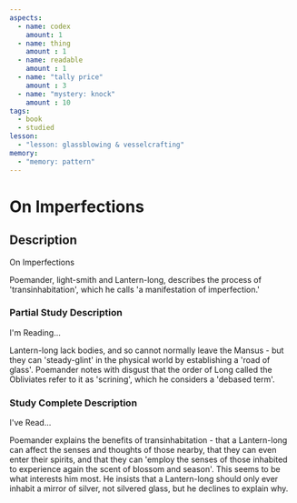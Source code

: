 ```yaml
---
aspects: 
  - name: codex
    amount: 1
  - name: thing
    amount : 1
  - name: readable
    amount : 1
  - name: "tally price"
    amount : 3
  - name: "mystery: knock"
    amount : 10
tags:
  - book
  - studied
lesson:
  - "lesson: glassblowing & vesselcrafting"
memory:
  - "memory: pattern"
---
```


# On Imperfections

## Description
On Imperfections

Poemander, light-smith and Lantern-long, describes the process of 'transinhabitation', which he calls 'a manifestation of imperfection.'
### Partial Study Description
I'm Reading...

Lantern-long lack bodies, and so cannot normally leave the Mansus - but they can 'steady-glint' in the physical world by establishing a 'road of glass'. Poemander notes with disgust that the order of Long called the Obliviates refer to it as 'scrining', which he considers a 'debased term'.
### Study Complete Description
I've Read...

Poemander explains the benefits of transinhabitation - that a Lantern-long can affect the senses and thoughts of those nearby, that they can even enter their spirits, and that they can 'employ the senses of those inhabited to experience again the scent of blossom and season'. This seems to be what interests him most. He insists that a Lantern-long should only ever inhabit a mirror of silver, not silvered glass, but he declines to explain why.